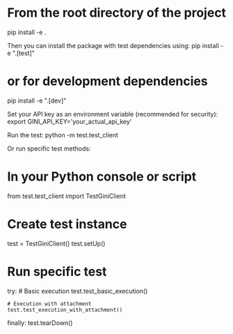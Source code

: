 # From the root directory of the project
pip install -e .

Then you can install the package with test dependencies using:
pip install -e ".[test]"
# or for development dependencies
pip install -e ".[dev]"


Set your API key as an environment variable (recommended for security):
export GINI_API_KEY='your_actual_api_key'

Run the test:
python -m test.test_client

Or run specific test methods:
# In your Python console or script
from test.test_client import TestGiniClient

# Create test instance
test = TestGiniClient()
test.setUp()

# Run specific test
try:
    # Basic execution
    test.test_basic_execution()
    
    # Execution with attachment
    test.test_execution_with_attachment()
finally:
    test.tearDown()